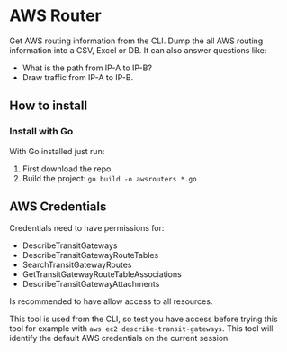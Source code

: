 # AWS Router

Get AWS routing information from the CLI.
Dump the all AWS routing information into a CSV, Excel or DB.
It can also answer questions like:

* What is the path from IP-A to IP-B?
* Draw traffic from IP-A to IP-B.

## How to install

### Install with Go

With Go installed just run:

1. First download the repo.
2. Build the project: `go build -o awsrouters *.go`

## AWS Credentials

Credentials need to have permissions for:

* DescribeTransitGateways
* DescribeTransitGatewayRouteTables
* SearchTransitGatewayRoutes
* GetTransitGatewayRouteTableAssociations
* DescribeTransitGatewayAttachments

Is recommended to have allow access to all resources.

This tool is used from the CLI, so test you have access before trying this tool for example with `aws ec2 describe-transit-gateways`. This tool will identify the default AWS credentials on the current session.
